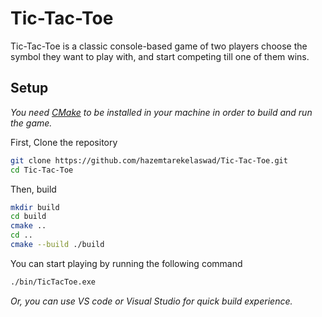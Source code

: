 # Tic-Tac-Toe
Tic-Tac-Toe is a classic console-based game of two players choose the symbol they want to play with, and start competing till one of them wins. 

## Setup
*You need [CMake](https://cmake.org/download/) to be installed in your machine in order to build and run the game.*

First, Clone the repository
```sh
git clone https://github.com/hazemtarekelaswad/Tic-Tac-Toe.git
cd Tic-Tac-Toe
```

Then, build
```sh
mkdir build
cd build
cmake ..
cd ..
cmake --build ./build
```

You can start playing by running the following command
```sh
./bin/TicTacToe.exe
```

*Or, you can use VS code or Visual Studio for quick build experience.*